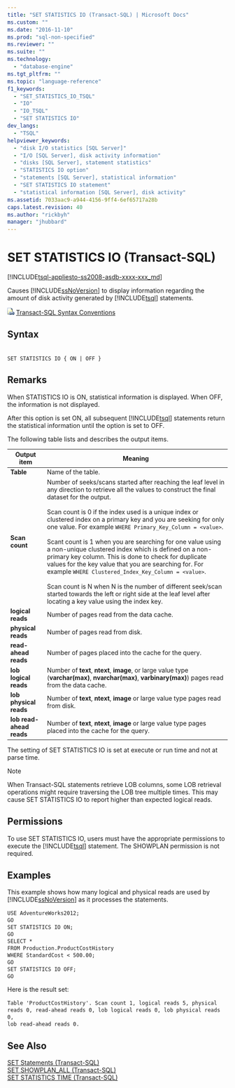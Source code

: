 ```yaml
---
title: "SET STATISTICS IO (Transact-SQL) | Microsoft Docs"
ms.custom: ""
ms.date: "2016-11-10"
ms.prod: "sql-non-specified"
ms.reviewer: ""
ms.suite: ""
ms.technology: 
  - "database-engine"
ms.tgt_pltfrm: ""
ms.topic: "language-reference"
f1_keywords: 
  - "SET_STATISTICS_IO_TSQL"
  - "IO"
  - "IO_TSQL"
  - "SET STATISTICS IO"
dev_langs: 
  - "TSQL"
helpviewer_keywords: 
  - "disk I/O statistics [SQL Server]"
  - "I/O [SQL Server], disk activity information"
  - "disks [SQL Server], statement statistics"
  - "STATISTICS IO option"
  - "statements [SQL Server], statistical information"
  - "SET STATISTICS IO statement"
  - "statistical information [SQL Server], disk activity"
ms.assetid: 7033aac9-a944-4156-9ff4-6ef65717a28b
caps.latest.revision: 40
ms.author: "rickbyh"
manager: "jhubbard"
---
```

# SET STATISTICS IO (Transact-SQL)
[!INCLUDE[tsql-appliesto-ss2008-asdb-xxxx-xxx_md](../../relational-databases/import-export/includes/tsql-appliesto-ss2008-asdb-xxxx-xxx-md.md)]

  Causes [!INCLUDE[ssNoVersion](../../advanced-analytics/r-services/includes/ssnoversion-md.md)] to display information regarding the amount of disk activity generated by [!INCLUDE[tsql](../../advanced-analytics/r-services/includes/tsql-md.md)] statements.  
  
 ![Topic link icon](../../database-engine/configure/windows/media/topic-link.gif "Topic link icon") [Transact-SQL Syntax Conventions](../../t-sql/language-elements/transact-sql-syntax-conventions-transact-sql.md)  
  
## Syntax  
  
```  
  
SET STATISTICS IO { ON | OFF }  
```  
  
## Remarks  
 When STATISTICS IO is ON, statistical information is displayed. When OFF, the information is not displayed.  
  
 After this option is set ON, all subsequent [!INCLUDE[tsql](../../advanced-analytics/r-services/includes/tsql-md.md)] statements return the statistical information until the option is set to OFF.  
  
 The following table lists and describes the output items.  
  
|Output item|Meaning|  
|-----------------|-------------|  
|**Table**|Name of the table.|  
|**Scan count**|Number of seeks/scans started after reaching the leaf level in any direction to retrieve all the values to construct the final dataset for the output.<br /><br /> Scan count is 0 if the index used is a unique index or clustered index on a primary key and you are seeking for only one value. For example `WHERE Primary_Key_Column = <value>`.<br /><br /> Scant count is 1 when you are searching for one value using a non-unique clustered index which is defined on a non-primary key column. This is done to check for duplicate values for the key value that you are searching for. For example `WHERE Clustered_Index_Key_Column = <value>`.<br /><br /> Scan count is N when N is the number of different seek/scan started towards the left or right side at the leaf level after locating a key value using the index key.|  
|**logical reads**|Number of pages read from the data cache.|  
|**physical reads**|Number of pages read from disk.|  
|**read-ahead reads**|Number of pages placed into the cache for the query.|  
|**lob logical reads**|Number of **text**, **ntext**, **image**, or large value type (**varchar(max)**, **nvarchar(max)**, **varbinary(max)**) pages read from the data cache.|  
|**lob physical reads**|Number of **text**, **ntext**, **image** or large value type pages read from disk.|  
|**lob read-ahead reads**|Number of **text**, **ntext**, **image** or large value type pages placed into the cache for the query.|  
  
 The setting of SET STATISTICS IO is set at execute or run time and not at parse time.  
  
> [!NOTE]  
>  When Transact-SQL statements retrieve LOB columns, some LOB retrieval operations might require traversing the LOB tree multiple times. This may cause SET STATISTICS IO to report higher than expected logical reads.  
  
## Permissions  
 To use SET STATISTICS IO, users must have the appropriate permissions to execute the [!INCLUDE[tsql](../../advanced-analytics/r-services/includes/tsql-md.md)] statement. The SHOWPLAN permission is not required.  
  
## Examples  
 This example shows how many logical and physical reads are used by [!INCLUDE[ssNoVersion](../../advanced-analytics/r-services/includes/ssnoversion-md.md)] as it processes the statements.  
  
```  
USE AdventureWorks2012;  
GO         
SET STATISTICS IO ON;  
GO  
SELECT *   
FROM Production.ProductCostHistory  
WHERE StandardCost < 500.00;  
GO  
SET STATISTICS IO OFF;  
GO  
```  
  
 Here is the result set:  
  
```  
Table 'ProductCostHistory'. Scan count 1, logical reads 5, physical   
reads 0, read-ahead reads 0, lob logical reads 0, lob physical reads 0,   
lob read-ahead reads 0.  
```  
  
## See Also  
 [SET Statements &#40;Transact-SQL&#41;](../../t-sql/statements/set-statements-transact-sql.md)   
 [SET SHOWPLAN_ALL &#40;Transact-SQL&#41;](../../t-sql/statements/set-showplan-all-transact-sql.md)   
 [SET STATISTICS TIME &#40;Transact-SQL&#41;](../../t-sql/statements/set-statistics-time-transact-sql.md)  
  
  